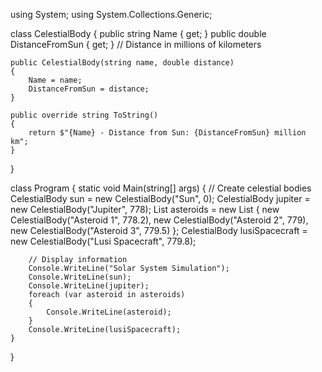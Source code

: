 using System;
using System.Collections.Generic;

class CelestialBody
{
    public string Name { get; }
    public double DistanceFromSun { get; } // Distance in millions of kilometers

    public CelestialBody(string name, double distance)
    {
        Name = name;
        DistanceFromSun = distance;
    }

    public override string ToString()
    {
        return $"{Name} - Distance from Sun: {DistanceFromSun} million km";
    }
}

class Program
{
    static void Main(string[] args)
    {
        // Create celestial bodies
        CelestialBody sun = new CelestialBody("Sun", 0);
        CelestialBody jupiter = new CelestialBody("Jupiter", 778);
        List<CelestialBody> asteroids = new List<CelestialBody>
        {
            new CelestialBody("Asteroid 1", 778.2),
            new CelestialBody("Asteroid 2", 779),
            new CelestialBody("Asteroid 3", 779.5)
        };
        CelestialBody lusiSpacecraft = new CelestialBody("Lusi Spacecraft", 779.8);

        // Display information
        Console.WriteLine("Solar System Simulation");
        Console.WriteLine(sun);
        Console.WriteLine(jupiter);
        foreach (var asteroid in asteroids)
        {
            Console.WriteLine(asteroid);
        }
        Console.WriteLine(lusiSpacecraft);
    }
}
